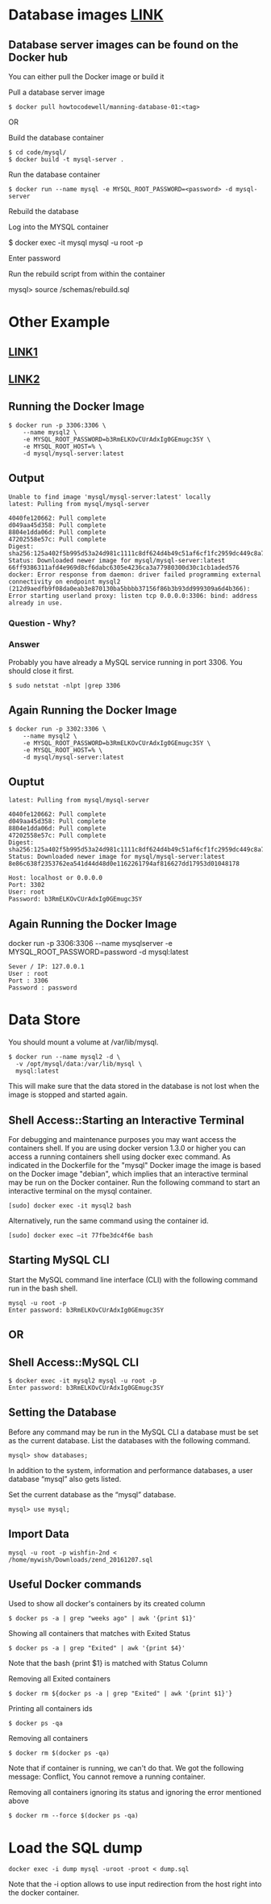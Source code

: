 # Database images [LINK](https://github.com/pfwd/manning-docker-in-motion/tree/unit-6-website-1#pull-a-database-server-image)
## Database server images can be found on the Docker hub

You can either pull the Docker image or build it

Pull a database server image
```
$ docker pull howtocodewell/manning-database-01:<tag>
```

OR

Build the database container
```
$ cd code/mysql/
$ docker build -t mysql-server . 
```

Run the database container
```
$ docker run --name mysql -e MYSQL_ROOT_PASSWORD=<password> -d mysql-server
```

Rebuild the database

Log into the MYSQL container

$ docker exec -it mysql mysql -u root -p

Enter password

Run the rebuild script from within the container

mysql> source /schemas/rebuild.sql


# Other Example
## [LINK1](https://github.com/sameersbn/docker-mysql)
## [LINK2](https://www.toadworld.com/platforms/oracle/w/wiki/11645.using-mysql-database-with-docker-engine)

## Running the Docker Image
```
$ docker run -p 3306:3306 \
    --name mysql2 \
    -e MYSQL_ROOT_PASSWORD=b3RmELKOvCUrAdxIg0GEmugc3SY \
    -e MYSQL_ROOT_HOST=% \
    -d mysql/mysql-server:latest
```
## Output
```
Unable to find image 'mysql/mysql-server:latest' locally
latest: Pulling from mysql/mysql-server

4040fe120662: Pull complete 
d049aa45d358: Pull complete 
8804e1dda06d: Pull complete 
47202558e57c: Pull complete 
Digest: sha256:125a402f5b995d53a24d981c1111c8df624d4b49c51af6cf1fc2959dc449c8a7
Status: Downloaded newer image for mysql/mysql-server:latest
66ff9386311afd4e969d8cf6dabc6305e4236ca3a77980300d30c1cb1aded576
docker: Error response from daemon: driver failed programming external connectivity on endpoint mysql2 (212d9aedfb9f08da0eab3e870130ba5bbbb37156f86b3b93dd999309a6d4b366): Error starting userland proxy: listen tcp 0.0.0.0:3306: bind: address already in use.
```
### Question - Why?
### Answer
Probably you have already a MySQL service running in port 3306. You should close it first.
```
$ sudo netstat -nlpt |grep 3306
```

## Again Running the Docker Image
```
$ docker run -p 3302:3306 \
    --name mysql2 \
    -e MYSQL_ROOT_PASSWORD=b3RmELKOvCUrAdxIg0GEmugc3SY \
    -e MYSQL_ROOT_HOST=% \
    -d mysql/mysql-server:latest
```
## Ouptut
```
latest: Pulling from mysql/mysql-server

4040fe120662: Pull complete 
d049aa45d358: Pull complete 
8804e1dda06d: Pull complete 
47202558e57c: Pull complete 
Digest: sha256:125a402f5b995d53a24d981c1111c8df624d4b49c51af6cf1fc2959dc449c8a7
Status: Downloaded newer image for mysql/mysql-server:latest
8e86c638f2353762ea541d44d48d0e1162261794af816627dd17953d01048178
```

```
Host: localhost or 0.0.0.0
Port: 3302
User: root
Password: b3RmELKOvCUrAdxIg0GEmugc3SY
```

## Again Running the Docker Image
docker run -p 3306:3306 --name mysqlserver -e MYSQL_ROOT_PASSWORD=password -d mysql:latest

```
Sever / IP: 127.0.0.1
User : root
Port : 3306
Password : password
```

# Data Store

You should mount a volume at /var/lib/mysql.
```
$ docker run --name mysql2 -d \
  -v /opt/mysql/data:/var/lib/mysql \
  mysql:latest
```

This will make sure that the data stored in the database is not lost when the image is stopped and started again.

## Shell Access::Starting an Interactive Terminal
For debugging and maintenance purposes you may want access the containers shell. If you are using docker version 1.3.0 or higher you can access a running containers shell using docker exec command. As indicated in the Dockerfile for the "mysql" Docker image the image is based on the Docker image "debian", which implies that an interactive terminal may be run on the Docker container. Run the following command to start an interactive terminal on the mysql container.
``` 
[sudo] docker exec -it mysql2 bash
```

Alternatively, run the same command using the container id.
``` 
[sudo] docker exec –it 77fbe3dc4f6e bash
```

## Starting MySQL CLI
Start the MySQL command line interface (CLI) with the following command run in the bash shell.
``` 
mysql -u root -p
Enter password: b3RmELKOvCUrAdxIg0GEmugc3SY
```
## OR

## Shell Access::MySQL CLI
```
$ docker exec -it mysql2 mysql -u root -p
Enter password: b3RmELKOvCUrAdxIg0GEmugc3SY
```

## Setting the Database
Before any command may be run in the MySQL CLI a database must be set as the current database. List the databases with the following command.
```
mysql> show databases;
```

In addition to the system, information and performance databases, a user database “mysql” also gets listed.

Set the current database as the “mysql” database.
```
mysql> use mysql;
```

## Import Data
```
mysql -u root -p wishfin-2nd < /home/mywish/Downloads/zend_20161207.sql
```

## Useful Docker commands
Used to show all docker's containers by its created column
```
$ docker ps -a | grep "weeks ago" | awk '{print $1}'
```

Showing all containers that matches with Exited Status
```
$ docker ps -a | grep "Exited" | awk '{print $4}'
```
Note that the bash {print $1} is matched with Status Column

Removing all Exited containers
```
$ docker rm ${docker ps -a | grep "Exited" | awk '{print $1}'}
```
Printing all containers ids
```
$ docker ps -qa
```

Removing all containers
```
$ docker rm $(docker ps -qa)
```
Note that if container is running, we can't do that. We got the following message: Conflict, You cannot remove a running container.

Removing all containers ignoring its status and ignoring the error mentioned above
```
$ docker rm --force $(docker ps -qa)
```

# Load the SQL dump
```
docker exec -i dump mysql -uroot -proot < dump.sql
```
Note that the -i option allows to use input redirection from the host right into the docker container.
